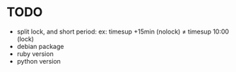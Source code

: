 # TODO

- split lock, and short period: ex: timesup +15min (nolock) ≠ timesup 10:00 (lock)
- debian package
- ruby version
- python version

